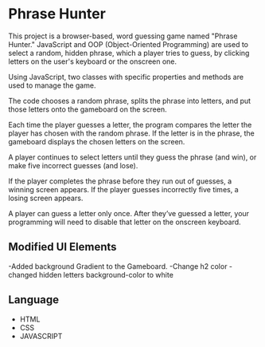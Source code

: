 # Phrase Hunter

This project is a browser-based, word guessing game named "Phrase Hunter." JavaScript and OOP (Object-Oriented Programming) are used to select a random, hidden phrase, which a player tries to guess, by clicking letters on the user's keyboard or the onscreen one.

Using JavaScript, two classes with specific properties and methods are used to manage the game.

The code chooses a random phrase, splits the phrase into letters, and put those letters onto the gameboard on the screen.

Each time the player guesses a letter, the program compares the letter the player has chosen with the random phrase. If the letter is in the phrase, the gameboard displays the chosen letters on the screen.

A player continues to select letters until they guess the phrase (and win), or make five incorrect guesses (and lose).

If the player completes the phrase before they run out of guesses, a winning screen appears. If the player guesses incorrectly five times, a losing screen appears.

A player can guess a letter only once. After they’ve guessed a letter, your programming will need to disable that letter on the onscreen keyboard.

## Modified UI Elements

-Added background Gradient to the Gameboard.
-Change h2 color
-changed hidden letters background-color to white

## Language

- HTML
- CSS
- JAVASCRIPT
